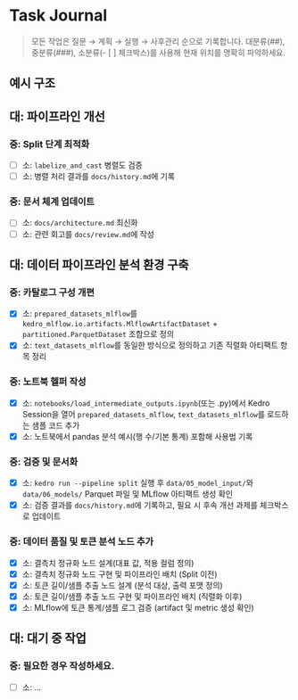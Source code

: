 # Task Journal

> 모든 작업은 질문 → 계획 → 실행 → 사후관리 순으로 기록합니다.
> 대분류(##), 중분류(###), 소분류(- [ ] 체크박스)를 사용해 현재 위치를 명확히 파악하세요.

## 예시 구조

## 대: 파이프라인 개선
### 중: Split 단계 최적화
- [ ] 소: `labelize_and_cast` 병렬도 검증
- [ ] 소: 병렬 처리 결과를 `docs/history.md`에 기록

### 중: 문서 체계 업데이트
- [ ] 소: `docs/architecture.md` 최신화
- [ ] 소: 관련 회고를 `docs/review.md`에 작성

## 대: 데이터 파이프라인 분석 환경 구축
### 중: 카탈로그 구성 개편
- [x] 소: `prepared_datasets_mlflow`를 `kedro_mlflow.io.artifacts.MlflowArtifactDataset` + `partitioned.ParquetDataset` 조합으로 정의
- [x] 소: `text_datasets_mlflow`를 동일한 방식으로 정의하고 기존 직렬화 아티팩트 항목 정리

### 중: 노트북 헬퍼 작성
- [x] 소: `notebooks/load_intermediate_outputs.ipynb`(또는 .py)에서 Kedro Session을 열어 `prepared_datasets_mlflow`, `text_datasets_mlflow`를 로드하는 샘플 코드 추가
- [x] 소: 노트북에서 pandas 분석 예시(행 수/기본 통계) 포함해 사용법 기록

### 중: 검증 및 문서화
- [x] 소: `kedro run --pipeline split` 실행 후 `data/05_model_input/`와 `data/06_models/` Parquet 파일 및 MLflow 아티팩트 생성 확인
- [x] 소: 검증 결과를 `docs/history.md`에 기록하고, 필요 시 후속 개선 과제를 체크박스로 업데이트

### 중: 데이터 품질 및 토큰 분석 노드 추가
- [x] 소: 결측치 정규화 노드 설계(대표 값, 적용 컬럼 정의)
- [x] 소: 결측치 정규화 노드 구현 및 파이프라인 배치 (Split 이전)
- [x] 소: 토큰 길이/샘플 추출 노드 설계 (분석 대상, 출력 포맷 정의)
- [x] 소: 토큰 길이/샘플 추출 노드 구현 및 파이프라인 배치 (직렬화 이후)
- [x] 소: MLflow에 토큰 통계/샘플 로그 검증 (artifact 및 metric 생성 확인)

## 대: 대기 중 작업
### 중: 필요한 경우 작성하세요.
- [ ] 소: …
